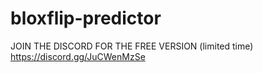 # bloxflip-predictor 
JOIN THE DISCORD FOR THE FREE VERSION (limited time) https://discord.gg/JuCWenMzSe
